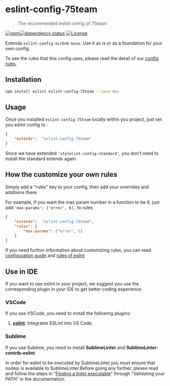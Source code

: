# eslint-config-75team
> The recommended eslint config of 75team

[![npm](https://img.shields.io/npm/v/eslint-config-75team.svg?style=flat-square)](https://www.npmjs.com/package/eslint-config-75team)[![dependency status](https://david-dm.org/75team/esint-config-75team.svg)](https://david-dm.org/75team/esint-config-75team) [![License](https://img.shields.io/npm/l/eslint-config-75team.svg)](LICENSE)



Extends `eslint-config-airbnb-base`.
Use it as is or as a foundation for your own config.

To see the rules that this config uses, please read the detail of our [config rules](https://github.com/75team/eslint-config-75team/blob/master/index.js).

## Installation

``` bash
npm install eslint eslint-config-75team --save-dev
```

## Usage

Once you installed `eslint-config-75team` locally within you project, just set you eslint config to :

``` json
{
    "extends":  "eslint-config-75team"
}
```
Since we have extended `'stylelint-config-standard'`, you don't need to install the standard extends again.

## How the customize your own rules

Simply add a "rules" key to your config, then add your overrides and additions there.

For example, if you want the max param number in a function to be 6, just add `'max-params': ['error', 6],` to rules

``` json
{
    "extends":  "eslint-config-75team",
    "rules": {
        "max-params": ["error", 5]
    }
}
```

If you need furthor information about customizing rules, you can read [configuration guide](https://eslint.org/docs/user-guide/configuring) and [rules of eslint](https://eslint.org/docs/rules/)

## Use in IDE

If you want to use eslint in your project, we suggest you use the corresponding plugin in your IDE to get better coding experience.

### VSCode
If you use VSCode, you need to install the following plugins:

1. **[eslint](https://marketplace.visualstudio.com/items?itemName=dbaeumer.vscode-eslint)**: Integrates ESLint into VS Code.

### Sublime

If you use Sublime, you need to install **SublimeLinter** and **SublimeLinter-contrib-eslint**

In order for eslint to be executed by SublimeLinter,you must ensure that nodejs is available to SublimeLinter.Before going any further, please read and follow the steps in “[Finding a linter executable](http://sublimelinter.readthedocs.io/en/latest/troubleshooting.html#finding-a-linter-executable)” through “Validating your PATH” in the documentation.
